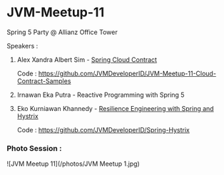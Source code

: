 # JVM-Meetup-11

Spring 5 Party @ Allianz Office Tower

Speakers :

1. Alex Xandra Albert Sim - [Spring Cloud Contract](https://speakerdeck.com/bertzzie/spring-cloud-contract-introduction)

	
	
	Code : https://github.com/JVMDeveloperID/JVM-Meetup-11-Cloud-Contract-Samples
	
   
2. Irnawan Eka Putra - Reactive Programming with Spring 5
3. Eko Kurniawan Khannedy - [Resilience Engineering with Spring and Hystrix](https://speakerdeck.com/khannedy/resilience-engineering-with-hystrix-and-spring)

	Code : https://github.com/JVMDeveloperID/Spring-Hystrix

### Photo Session :

![JVM Meetup 11](/photos/JVM Meetup 1.jpg)